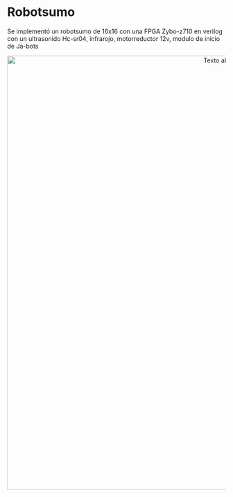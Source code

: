 # Robotsumo
Se implementó un robotsumo de 16x16 con una FPGA Zybo-z710 en verilog con un ultrasonido Hc-sr04, infrarojo, motorreductor 12v, modulo de inicio de Ja-bots  
<p align="center">
   <img src="../Proyecto/" alt="Texto alternativo" width="1000"><br>  
